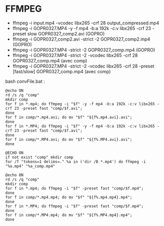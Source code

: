 # FFMPEG

- ffmpeg -i input.mp4 -vcodec libx265 -crf 28 output_compressed.mp4 
- ffmpeg -i GOPR0327.MP4 -y -f mp4 -b:a 192k -c:v libx265 -crf 23 -preset slow GOPR0327_comp2.avi (GOPRO)
- ffmpeg -i GOPR0327_comp2.avi -strict -2 GOPR0327_comp2.mp4 (GOPRO)
- ffmpeg -i GOPR0327.MP4 -strict -2 GOPR0327_comp.mp4 (GOPRO)
- ffmpeg -i GOPR0327.MP4 -strict -2 -vcodec libx265 -crf 28  GOPR0327_comp.mp4 (avec comp)
- ffmpeg -i GOPR0327.MP4 -strict -2 -vcodec libx265 -crf 28 -preset [fast/slow] GOPR0327_comp.mp4 (avec comp)

bash convFile.bat :

```
@echo ON
rd /s /q "comp"
mkdir comp
for f in *.mp4; do ffmpeg -i "$f" -y -f mp4 -b:a 192k -c:v libx265 -crf 23 -preset fast "comp/$f.avi";
done
for f in comp/*.mp4.avi; do mv "$f" "${f%.mp4.avi}.avi";
done
for f in *.MP4; do ffmpeg -i "$f" -y -f mp4 -b:a 192k -c:v libx265 -crf 23 -preset fast "comp/$f.avi";
done 
for f in comp/*.MP4.avi; do mv "$f" "${f%.MP4.avi}.avi";
done
```

```
@ECHO ON
if not exist "comp" mkdir comp
for /f "tokens=1 delims=." %a in ('dir /B *.mp4') do ffmpeg -i "%a.mp4" "%a_comp.mp4"
```


```
@echo ON
rd /s /q "comp"
mkdir comp
for f in *.mp4; do ffmpeg -i "$f" -preset fast "comp/$f.mp4";
done
for f in comp/*.mp4.mp4; do mv "$f" "${f%.mp4.mp4}.mp4";
done
for f in *.MP4; do ffmpeg -i "$f" -preset fast "comp/$f.mp4";
done
for f in comp/*.MP4.mp4; do mv "$f" "${f%.MP4.mp4}.mp4";
done
```
